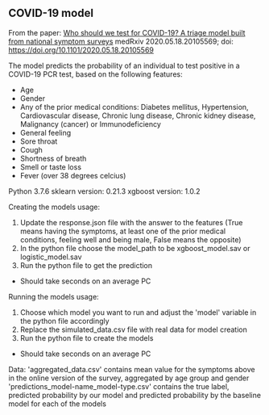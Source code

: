 ## COVID-19 model

From the paper:
[Who should we test for COVID-19? A triage model built from national symptom surveys](https://www.medrxiv.org/content/10.1101/2020.05.18.20105569v2)
medRxiv 2020.05.18.20105569; doi: https://doi.org/10.1101/2020.05.18.20105569

The model predicts the probability of an individual to test positive in a COVID-19 PCR test, 
based on the following features:
* Age
* Gender
* Any of the prior medical conditions: Diabetes mellitus, Hypertension, Cardiovascular disease, Chronic lung disease, Chronic kidney disease, Malignancy (cancer) or Immunodeficiency
* General feeling
* Sore throat
* Cough
* Shortness of breath
* Smell or taste loss
* Fever (over 38 degrees celcius)

Python 3.7.6
sklearn version: 0.21.3
xgboost version: 1.0.2

Creating the models usage:
1. Update the response.json file with the answer to the features
(True means having the symptoms, at least one of the prior medical conditions, feeling well and being male, False means the opposite)
2. In the python file choose the model_path to be xgboost_model.sav or logistic_model.sav
3. Run the python file to get the prediction
- Should take seconds on an average PC

Running the models usage:
1. Choose which model you want to run and adjust the 'model' variable in the python file accordingly
2. Replace the simulated_data.csv file with real data for model creation
3. Run the python file to create the models
- Should take seconds on an average PC

Data:
'aggregated_data.csv' contains mean value for the symptoms above in the online version of the survey, aggregated by age group and gender
'predictions_model-name_model-type.csv' contains the true label, predicted probability by our model and predicted probability by the baseline model for each of the models
